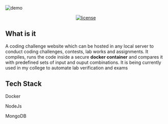 ![demo](~demo.png)

<div style="text-align: center">
  <a href="https://github.com/ameerthehacker/slambook">
    <img class="html-image" src="https://img.shields.io/github/license/ameerthehacker/express-icode.svg?style=for-the-badge" alt="license">
  </a>
</div>

## What is it <i class="far fa-question-circle"></i> 

A coding challenge website which can be hosted in any local server to conduct coding challenges, contests, lab works and assignments. It compiles, runs the code inside a secure **docker container** and compares it with predefined sets of input and ouput combinations. It is being currently used in my college to automate lab verification and exams

## Tech Stack <i class="fas fa-layer-group"></i>

<i class="fab fa-docker"></i> Docker

<i class="fab fa-node-js"></i> NodeJs

<i class="fas fa-database"></i> MongoDB


